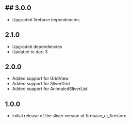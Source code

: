 ## ## 3.0.0
* Upgraded firebase dependencies

## 2.1.0
* Upgraded dependencies
* Updated to dart 3

## 2.0.0
* Added support for GridView
* Added support for SliverGrid
* Added support for AnimatedSliverList
## 1.0.0
* Initial release of the sliver version of firebase_ui_firestore
